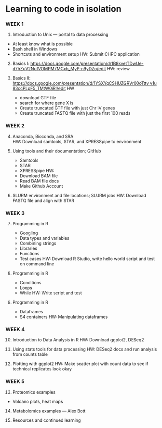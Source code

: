 # Learning to code in isolation

### WEEK 1

1. Introduction to Unix — portal to data processing 
- At least know what is possible 
- Bash shell in Windows 
- Shortcuts and environment setup 
HW: Submit CHPC application 

2. Basics I: https://docs.google.com/presentation/d/1B8kvetTDwUe-d7hZuV2NufVOMPM7MCxh_MyP-n9yDZo/edit
HW: review 

3. Basics II: https://docs.google.com/presentation/d/1YSXYqCSHUZGRVr00oTttv_v1u83ccPLpF5_TMtW0iRI/edit
HW
	- download GTF file
	- search for where gene X is 
	- Create truncated GTF file with just Chr IV genes
	- Create truncated FASTQ file with just the first 100 reads
	


### WEEK 2

4. Anaconda, Bioconda, and SRA  
HW: Download samtools, STAR, and XPRESSpipe to environment

5. Using tools and their documentation; GitHub
	- Samtools 
	- STAR 
	- XPRESSpipe 
HW: 
	- Download BAM file 
	- Read BAM file docs 
	- Make Github Account

6. SLURM environment  and file locations; SLURM jobs
HW: Download FASTQ file and align with STAR



### WEEK 3 

7. Programming in R 
	- Googling 	
	- Data types and variables 
	- Combining strings 
	- Libraries 
	- Functions 
	- Test cases 
HW: Download R Studio, write hello world script and test on command line 

8. Programming in R 
	- Conditions 
	- Loops 
	- While 
HW: Write script and test 

9. Programming in R 
	- Dataframes 
	- S4 containers
HW: Manipulating dataframes 



### WEEK 4

10. Introduction to Data Analysis in R 
HW: Download ggplot2, DESeq2 

11. Using stats tools for data processing 
HW: DESeq2 docs and run analysis from counts table  

12. Plotting with ggplot2 
HW: Make scatter plot with count data to see if technical replicates look okay



### WEEK 5 

13. Proteomics examples
- Volcano plots, heat maps 

14. Metabolomics examples
— Alex Bott

15. Resources and continued learning 
